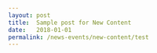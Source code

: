 ```yaml
---
layout: post
title:  Sample post for New Content
date:   2018-01-01
permalink: /news-events/new-content/test
---
```

